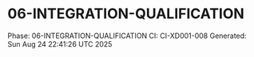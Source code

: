 # 06-INTEGRATION-QUALIFICATION
Phase: 06-INTEGRATION-QUALIFICATION
CI: CI-XD001-008
Generated: Sun Aug 24 22:41:26 UTC 2025
